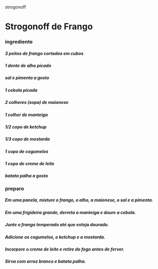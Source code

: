 strogonoff
# Strogonoff de Frango
### ingrediente
##### 3 peitos de frango cortados em cubos
##### 1 dente de alho picado
##### sal e pimenta a gosto
##### 1 cebola picada
##### 2 colheres (sopa) de maionese
##### 1 colher de manteiga
#####  1/2 copo de ketchup
##### 1/3 copo de mostarda
##### 1 copo de cogumelos
##### 1 copo de creme de leite
##### batata palha a gosto

### preparo
##### Em uma panela, misture o frango, o alho, a maionese, o sal e a pimenta.

##### Em uma frigideira grande, derreta a manteiga e doure a cebola.

##### Junte o frango temperado até que esteja dourado.

##### Adicione os cogumelos, o ketchup e a mostarda.

##### Incorpore o creme de leite e retire do fogo antes de ferver.

##### Sirva com arroz branco e batata palha.

